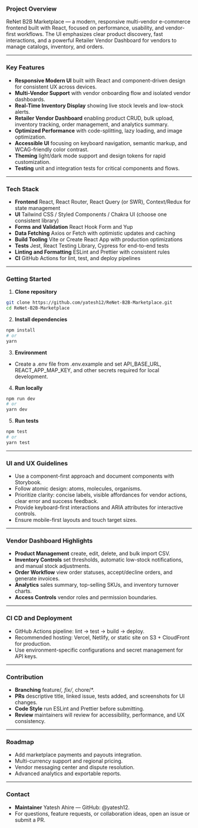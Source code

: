 ### Project Overview
ReNet B2B Marketplace — a modern, responsive multi-vendor e-commerce frontend built with React, focused on performance, usability, and vendor-first workflows. The UI emphasizes clear product discovery, fast interactions, and a powerful Retailer Vendor Dashboard for vendors to manage catalogs, inventory, and orders.

---

### Key Features
- **Responsive Modern UI** built with React and component-driven design for consistent UX across devices.  
- **Multi-Vendor Support** with vendor onboarding flow and isolated vendor dashboards.  
- **Real-Time Inventory Display** showing live stock levels and low-stock alerts.  
- **Retailer Vendor Dashboard** enabling product CRUD, bulk upload, inventory tracking, order management, and analytics summary.  
- **Optimized Performance** with code-splitting, lazy loading, and image optimization.  
- **Accessible UI** focusing on keyboard navigation, semantic markup, and WCAG-friendly color contrast.  
- **Theming** light/dark mode support and design tokens for rapid customization.  
- **Testing** unit and integration tests for critical components and flows.

---

### Tech Stack
- **Frontend** React, React Router, React Query (or SWR), Context/Redux for state management  
- **UI** Tailwind CSS / Styled Components / Chakra UI (choose one consistent library)  
- **Forms and Validation** React Hook Form and Yup  
- **Data Fetching** Axios or Fetch with optimistic updates and caching  
- **Build Tooling** Vite or Create React App with production optimizations  
- **Tests** Jest, React Testing Library, Cypress for end-to-end tests  
- **Linting and Formatting** ESLint and Prettier with consistent rules  
- **CI** GitHub Actions for lint, test, and deploy pipelines

---

### Getting Started
1. **Clone repository**
```bash
git clone https://github.com/yatesh12/ReNet-B2B-Marketplace.git
cd ReNet-B2B-Marketplace
```
2. **Install dependencies**
```bash
npm install
# or
yarn
```
3. **Environment**
- Create a .env file from .env.example and set API_BASE_URL, REACT_APP_MAP_KEY, and other secrets required for local development.  
4. **Run locally**
```bash
npm run dev
# or
yarn dev
```
5. **Run tests**
```bash
npm test
# or
yarn test
```

---

### UI and UX Guidelines
- Use a component-first approach and document components with Storybook.  
- Follow atomic design: atoms, molecules, organisms.  
- Prioritize clarity: concise labels, visible affordances for vendor actions, clear error and success feedback.  
- Provide keyboard-first interactions and ARIA attributes for interactive controls.  
- Ensure mobile-first layouts and touch target sizes.

---

### Vendor Dashboard Highlights
- **Product Management** create, edit, delete, and bulk import CSV.  
- **Inventory Controls** set thresholds, automatic low-stock notifications, and manual stock adjustments.  
- **Order Workflow** view order statuses, accept/decline orders, and generate invoices.  
- **Analytics** sales summary, top-selling SKUs, and inventory turnover charts.  
- **Access Controls** vendor roles and permission boundaries.

---

### CI CD and Deployment
- GitHub Actions pipeline: lint -> test -> build -> deploy.  
- Recommended hosting: Vercel, Netlify, or static site on S3 + CloudFront for production.  
- Use environment-specific configurations and secret management for API keys.

---

### Contribution
- **Branching** feature/*, fix/*, chore/*.  
- **PRs** descriptive title, linked issue, tests added, and screenshots for UI changes.  
- **Code Style** run ESLint and Prettier before submitting.  
- **Review** maintainers will review for accessibility, performance, and UX consistency.

---

### Roadmap
- Add marketplace payments and payouts integration.  
- Multi-currency support and regional pricing.  
- Vendor messaging center and dispute resolution.  
- Advanced analytics and exportable reports.

---

### Contact
- **Maintainer** Yatesh Ahire — GitHub: @yatesh12.  
- For questions, feature requests, or collaboration ideas, open an issue or submit a PR.
